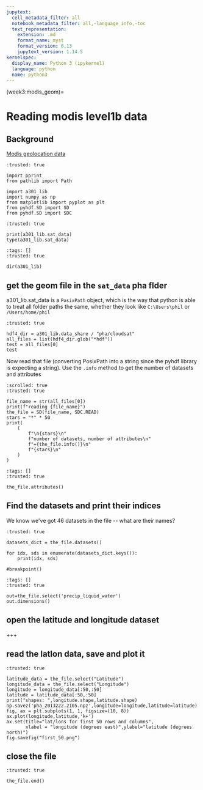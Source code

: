 ```yaml
---
jupytext:
  cell_metadata_filter: all
  notebook_metadata_filter: all,-language_info,-toc
  text_representation:
    extension: .md
    format_name: myst
    format_version: 0.13
    jupytext_version: 1.14.5
kernelspec:
  display_name: Python 3 (ipykernel)
  language: python
  name: python3
---
```


(week3:modis_geom)=
# Reading modis level1b data

## Background

[Modis geolocation data](https://ladsweb.modaps.eosdis.nasa.gov/missions-and-measurements/products/MYD03#overview)

```{code-cell} ipython3
:trusted: true

import pprint
from pathlib import Path

import a301_lib
import numpy as np
from matplotlib import pyplot as plt
from pyhdf.SD import SD
from pyhdf.SD import SDC
```

```{code-cell} ipython3
:trusted: true

print(a301_lib.sat_data)
type(a301_lib.sat_data)
```

```{code-cell} ipython3
:tags: []
:trusted: true

dir(a301_lib)
```

## get the geom file in the `sat_data` pha flder

a301_lib.sat_data is a `PosixPath` object, which is the way that python is able to treat all folder paths the same, whether they look like `C:\Users\phil` or `/Users/home/phil`

```{code-cell} ipython3
:trusted: true

hdf4_dir = a301_lib.data_share / "pha/cloudsat"
all_files = list(hdf4_dir.glob("*hdf"))
test = all_files[0]
test
```

Now read that file (converting PosixPath into a string since the pyhdf library is
expecting a string).  Use the `.info` method to get the number of datasets and attributes

```{code-cell} ipython3
:scrolled: true
:trusted: true

file_name = str(all_files[0])
print(f"reading {file_name}")
the_file = SD(file_name, SDC.READ)
stars = "*" * 50
print(
    (
        f"\n{stars}\n"
        f"number of datasets, number of attributes\n"
        f"={the_file.info()}\n"
        f"{stars}\n"
    )
)
```

```{code-cell} ipython3
:tags: []
:trusted: true

the_file.attributes()
```

## Find the datasets and print their indices

We know we've got 46 datasets in the file -- what are their names?

```{code-cell} ipython3
:trusted: true

datasets_dict = the_file.datasets()

for idx, sds in enumerate(datasets_dict.keys()):
    print(idx, sds)

#breakpoint()
```

```{code-cell} ipython3
:tags: []
:trusted: true

out=the_file.select('precip_liquid_water')
out.dimensions()
```

 ## open the latitude and longitude dataset

+++

## read the latlon data, save and plot it

```{code-cell} ipython3
:trusted: true

latitude_data = the_file.select("Latitude")
longitude_data = the_file.select("Longitude")
longitude = longitude_data[:50,:50]
latitude = latitude_data[:50,:50]
print("shapes: ",longitude.shape,latitude.shape)
np.savez('pha_2013222.2105.npz',longitude=longitude,latitude=latitude)
fig, ax = plt.subplots(1, 1, figsize=(10, 8))
ax.plot(longitude,latitude,'k+')
ax.set(title="lat/lons for first 50 rows and columns",
       xlabel = "longitude (degrees east)",ylabel="latitude (degrees north)")
fig.savefig("first_50.png")
```

## close the file

```{code-cell} ipython3
:trusted: true

the_file.end()
```

